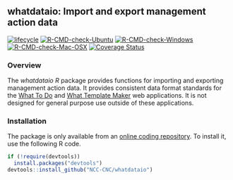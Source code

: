 
<!--- README.md is generated from README.Rmd. Please edit that file -->

## whatdataio: Import and export management action data

[![lifecycle](https://img.shields.io/badge/Lifecycle-experimental-orange.svg)](https://www.tidyverse.org/lifecycle/experimental)
[![R-CMD-check-Ubuntu](https://img.shields.io/github/workflow/status/NCC-CNC/whatdataio/Ubuntu/master.svg?label=Ubuntu)](https://github.com/NCC-CNC/whatdataio/actions)
[![R-CMD-check-Windows](https://img.shields.io/github/workflow/status/NCC-CNC/whatdataio/Windows/master.svg?label=Windows)](https://github.com/NCC-CNC/whatdataio/actions)
[![R-CMD-check-Mac-OSX](https://img.shields.io/github/workflow/status/NCC-CNC/whatdataio/Mac%20OSX/master.svg?label=Mac%20OSX)](https://github.com/NCC-CNC/whatdataio/actions)
[![Coverage
Status](https://codecov.io/github/NCC-CNC/whatdataio/coverage.svg?branch=master)](https://codecov.io/github/NCC-CNC/whatdataio?branch=master)

### Overview

The *whatdataio R* package provides functions for importing and
exporting management action data. It provides consistent data format
standards for the [What To Do](https://github/NCC-CNC/whattodo) and
[What Template Maker](https://github/NCC-CNC/whattemplatemaker) web
applications. It is not designed for general purpose use outside of
these applications.

### Installation

The package is only available from an [online coding
repository](https://github.com/NCC-CNC/whatdataio). To install it, use
the following R code.

``` r
if (!require(devtools))
  install.packages("devtools")
devtools::install_github("NCC-CNC/whatdataio")
```

